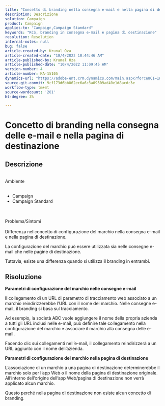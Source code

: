 ```yaml
---
title: "Concetto di branding nella consegna e-mail e nella pagina di destinazione"
description: Descrizione
solution: Campaign
product: Campaign
applies-to: "Campaign,Campaign Standard"
keywords: "KCS, branding in consegna e-mail e pagina di destinazione"
resolution: Resolution
internal-notes: null
bug: false
article-created-by: Krunal Oza
article-created-date: "10/4/2022 10:44:46 AM"
article-published-by: Krunal Oza
article-published-date: "10/4/2022 11:09:45 AM"
version-number: 4
article-number: KA-15105
dynamics-url: "https://adobe-ent.crm.dynamics.com/main.aspx?forceUCI=1&pagetype=entityrecord&etn=knowledgearticle&id=f6dbd68a-d143-ed11-bba2-002248086735"
source-git-commit: 9cf173d6bb062ec6a6c3a09509ad40e1d8acdc3e
workflow-type: tm+mt
source-wordcount: '201'
ht-degree: 3%

---
```


# Concetto di branding nella consegna delle e-mail e nella pagina di destinazione

## Descrizione

<br>Ambiente<br><br>
- Campaign
- Campaign Standard



<br><br>Problema/Sintomi<br><br>
Differenza nel concetto di configurazione del marchio nella consegna e-mail e nella pagina di destinazione.

La configurazione del marchio può essere utilizzata sia nelle consegne e-mail che nelle pagine di destinazione.

Tuttavia, esiste una differenza quando si utilizza il branding in entrambi.






## Risoluzione

<b>Parametri di configurazione del marchio nelle consegne e-mail</b>


Il collegamento di un URL di parametro di tracciamento web associato a un marchio reindirizzerebbe l’URL con il nome del marchio. Nelle consegne e-mail, il branding si basa sul tracciamento.

Ad esempio, la società ABC vuole aggiungere il nome della propria azienda a tutti gli URL inclusi nelle e-mail, può definire tale collegamento nella configurazione del marchio e associare il marchio alla consegna delle e-mail.

Facendo clic sui collegamenti nell’e-mail, il collegamento reindirizzerà a un URL aggiunto con il nome dell’azienda.




<b>Parametri di configurazione del marchio nella pagina di destinazione</b>


L’associazione di un marchio a una pagina di destinazione determinerebbe il marchio solo per l’app Web o il nome della pagina di destinazione originale. All’interno dell’origine dell’app Web/pagina di destinazione non verrà applicato alcun marchio.

Questo perché nella pagina di destinazione non esiste alcun concetto di branding.
